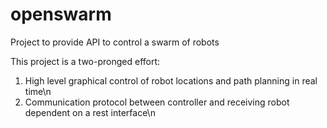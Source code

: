 # openswarm
Project to provide API to control a swarm of robots

This project is a two-pronged effort:
1. High level graphical control of robot locations and path planning in real time\n
2. Communication protocol between controller and receiving robot dependent on a rest interface\n

